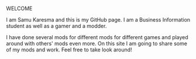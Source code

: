WELCOME

I am Samu Karesma and this is my GitHub page. I am a Business Information student as well as a gamer and a modder.

I have done several mods for different mods for different games and played around with others' mods even more.
On this site I am going to share some of my mods and work. Feel free to take look around!
